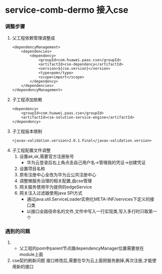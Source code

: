# service-comb-dermo 接入cse

### 调整步骤
1. 父工程依赖管理调整成
    ```
    <dependencyManagement>
        <dependencies>
            <dependency>
                <groupId>com.huawei.paas.cse</groupId>
                <artifactId>cse-dependency</artifactId>
                <version>${cse.version}</version>
                <type>pom</type>
                <scope>import</scope>
            </dependency>
        </dependencies>
    </dependencyManagement>
    ```
2. 子工程添加依赖
    ```
    <dependency>
        <groupId>com.huawei.paas.cse</groupId>
        <artifactId>cse-solution-service-engine</artifactId>
    </dependency>
    ```
2. 子工程版本限制
    ```
    <javax-validation.version>2.0.1.Final</javax-validation.version>
    ```
3. 子工程配置文件调整
    1. 设置ak,sk,需要官方注册账号
        * 华为云登录后右上角点击自己用户名->管理我的凭证->创建凭证
    3. 设置项目名称
    4. 原有注册中心全改为华为云公共注册中心
    5. 调整微服务治理的相关配置,由cse管理
    6. 网关服务使用华为提供的edgeService
    7. 网关注入过滤器使用java SPI方式
        * 通过java.util.ServiceLoader实例化META-INF/services下定义的接口类
        * 以接口全路径命名的文件,文件中写入一行实现类,写入多行时只取第一个

### 遇到的问题
1. 
    * 父工程的pom中parent节点跟dependencyManager位置需要放在module上面
2. cse契约刷新问题
    接口修改后,需要在华为云上面把服务删掉,再次注册,才能使用新的接口
